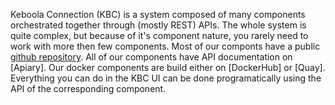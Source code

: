 Keboola Connection (KBC) is a system composed of many components orchestrated together through (mostly REST) APIs. The whole system is quite complex, but because of it's component nature, you rarely need to work with more then few components. Most of our componts have a public [github repository](). All of our components have API documentation on [Apiary]. Our docker components are build either on [DockerHub] or [Quay]. Everything you can do in the KBC UI can be done programatically using the API of the corresponding component. 